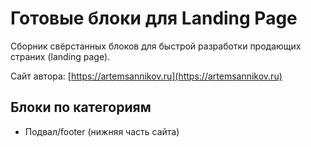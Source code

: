 Готовые блоки для Landing Page
=====================

Сборник свёрстанных блоков для быстрой разработки продающих страних (landing page).

Сайт автора: [https://artemsannikov.ru](https://artemsannikov.ru)

Блоки по категориям
-----------------------------------

* Подвал/footer (нижняя часть сайта)